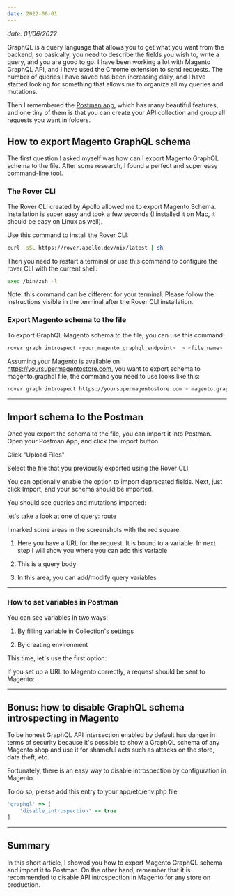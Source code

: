 ```yaml
---
date: 2022-06-01
---
```


*date: 01/06/2022*

GraphQL is a query language that allows you to get what you want from the backend, so basically, you need to describe the fields you wish to, write a query, and you are good to go. I have been working a lot with Magento GraphQL API, and I have used the Chrome extension to send requests. The number of queries I have saved has been increasing daily, and I have started looking for something that allows me to organize all my queries and mutations.

Then I remembered the [Postman app](https://www.postman.com/downloads/), which has many beautiful features, and one tiny of them is that you can create your API collection and group all requests you want in folders.

## How to export Magento GraphQL schema

The first question I asked myself was how can I export Magento GraphQL schema to the file. After some research, I found a perfect and super easy command-line tool.

### The Rover CLI

The Rover CLI created by Apollo allowed me to export Magento Schema. Installation is super easy and took a few seconds (I installed it on Mac, it should be easy on Linux as well).

Use this command to install the Rover CLI:

```bash
curl -sSL https://rover.apollo.dev/nix/latest | sh
```

Then you need to restart a terminal or use this command to configure the rover CLI with the current shell:

```bash
exec /bin/zsh -l
```

Note: this command can be different for your terminal. Please follow the instructions visible in the terminal after the Rover CLI installation.

### Export Magento schema to the file

To export GraphQL Magento schema to the file, you can use this command:

```bash
rover graph introspect <your_magento_graphql_endpoint>  > <file_name>
```

Assuming your Magento is available on <https://yoursupermagentostore.com>, you want to export schema to magento.graphql file, the command you need to use looks like this:

```bash
rover graph introspect https://yoursupermagentostore.com > magento.graphql
```

---

## Import schema to the Postman

Once you export the schema to the file, you can import it into Postman. Open your Postman App, and click the import button

Click "Upload Files"

Select the file that you previously exported using the Rover CLI.

You can optionally enable the option to import deprecated fields. Next, just click Import, and your schema should be imported.

You should see queries and mutations imported:

let's take a look at one of query: route

I marked some areas in the screenshots with the red square.

1. Here you have a URL for the request. It is bound to a variable. In next step I will show you where you can add this variable

2. This is a query body

3. In this area, you can add/modify query variables

---

### How to set variables in Postman

You can see variables in two ways:

1. By filling variable in Collection's settings

2. By creating environment

This time, let's use the first option:

If you set up a URL to Magento correctly, a request should be sent to Magento:

---

## Bonus: how to disable GraphQL schema introspecting in Magento

To be honest GraphQL API intersection enabled by default has danger in terms of security because it's possible to show a GraphQL schema of any Magento shop and use it for shameful acts such as attacks on the store, data theft, etc.

Fortunately, there is an easy way to disable introspection by configuration in Magento.

To do so, please add this entry to your app/etc/env.php file:

```javascript
'graphql' => [
    'disable_introspection' => true
]
```

---

## Summary

In this short article, I showed you how to export Magento GraphQL schema and import it to Postman. On the other hand, remember that it is recommended to disable API introspection in Magento for any store on production.
